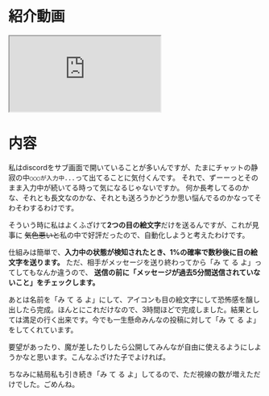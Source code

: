 # 紹介動画

<iframe  src="https://www.youtube.com/embed/Vto86ts0cQ8" title="YouTube video player" allow="accelerometer; autoplay; clipboard-write; encrypted-media; gyroscope; picture-in-picture" allowFullScreen></iframe>

# 内容

私はdiscordをサブ画面で開いていることが多いんですが、たまにチャットの静寂の中`○○○が入力中...`って出てることに気付くんです。
それで、ずーーっとそのまま入力中が続いてる時って気になるじゃないですか。
何か長考してるのかな、それとも長文なのかな、それとも送ろうかどうか思い悩んでるのかなってそわそわするわけです。

そういう時に私はよくふざけて**2つの目の絵文字**だけを送るんですが、これが見事に
~~気色悪いと~~私の中で好評だったので、自動化しようと考えたわけです。

仕組みは簡単で、**入力中の状態が検知されたとき、1%の確率で数秒後に目の絵文字を送ります。**
ただ、相手がメッセージを送り終わってから「み て る よ」ってしてもなんか違うので、
**送信の前に「メッセージが過去5分間送信されていないこと」をチェックします。**

あとは名前を「み て る よ」にして、アイコンも目の絵文字にして恐怖感を醸し出したら完成。ほんとにこれだけなので、3時間ほどで完成しました。結果としては満足の行く出来です。今でも一生懸命みんなの投稿に対して「み
て る よ」をしてくれています。

要望があったり、魔が差したりしたら公開してみんなが自由に使えるようにしようかなと思います。こんなふざけた子でよければ。

ちなみに結局私も引き続き「み て る よ」してるので、ただ視線の数が増えただけでした。ごめんね。

